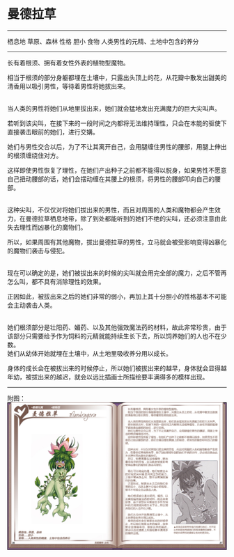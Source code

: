 # 曼德拉草

  -------- ----------------------------------
  栖息地   草原、森林
  性格     胆小
  食物     人类男性的元精、土地中包含的养分
  -------- ----------------------------------

长有着根须、拥有着女性外表的植物型魔物。

相当于根须的部分身躯都埋在土壤中，只露出头顶上的花，从花瓣中散发出甜美的清香用以吸引男性，等待着男性将她拔出来。

<br>
当人类的男性将她们从地里拔出来，她们就会猛地发出充满魔力的巨大尖叫声。

若听到该尖叫，在接下来的一段时间之内都将无法维持理性，只会在本能的驱使下直接袭击眼前的她们，进行交媾。

她们与男性交合以后，为了不让其离开自己，会用腿缠住男性的腰部，用腿上伸出的根须缠绕住对方。

这样即使男性恢复了理性，在她们产出种子之前都不能得以脱身，如果男性不愿意自己扭动腰部的话，她们会摆动缠在其腰上的根须，将男性的腰部叩向自己的腰部。

<br>
这种尖叫，不仅仅对将她们拔出来的男性，而且对周围的人类和魔物都会产生效力，在曼德拉草栖息地带，除了到处都能听到的她们不绝的尖叫，还必须注意由此失去理性而凶暴化的魔物们。

所以，如果周围有其他魔物，拔出曼德拉草的男性，立马就会被受影响变得凶暴化的魔物们袭击与侵犯。

<br>
现在可以确定的是，她们被拔出来的时候的尖叫就会用完全部的魔力，之后不管再怎么叫，都不具有消除理性的效果。

正因如此，被拔出来之后的她们非常的弱小，再加上其十分胆小的性格基本不可能会主动袭击人类。

<br>
她们根须部分是壮阳药、媚药、以及其他强效魔法药的材料，故此非常珍贵，由于该部分只需要给予作为饲料的元精就能持续生长下去，所以饲养她们的人也不在少数。

<br>
她们从幼体开始就埋在土壤中，从土地里吸收养分用以成长。

身体的成长会在被拔出来的时候停止，所以她们被拔出来的越早，身体就会显得越年幼，被拔出来的越迟，就会以远比插画士所描绘要丰满得多的模样出现。

------------------------------------------------------------------------

附图： ![](img\魔物娘图鉴I\36-37曼德拉草.jpg)
